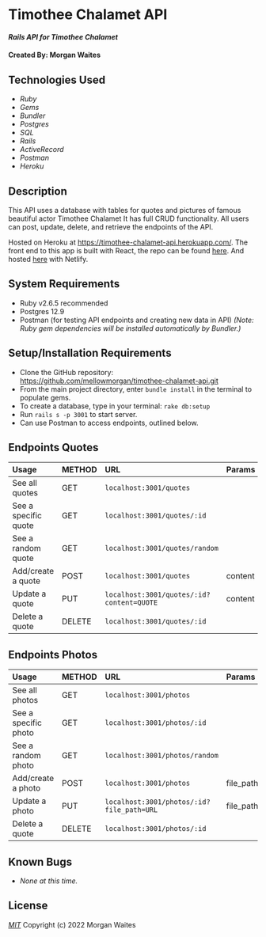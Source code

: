 # Timothee Chalamet API

#### _Rails API for Timothee Chalamet_

#### Created By: Morgan Waites

## Technologies Used

* _Ruby_
* _Gems_
* _Bundler_
* _Postgres_
* _SQL_
* _Rails_
* _ActiveRecord_
* _Postman_
* _Heroku_

## Description

This API uses a database with tables for quotes and pictures of famous beautiful actor Timothee Chalamet It has full CRUD functionality. All users can post, update, delete, and retrieve the endpoints of the API.

Hosted on Heroku at https://timothee-chalamet-api.herokuapp.com/. The front end to this app is built with React, the repo can be found [here](https://github.com/mellowmorgan/react-chalamet-frontend). And hosted [here](https://chalamet-api.netlify.app/) with Netlify.

## System Requirements

* Ruby v2.6.5 recommended
* Postgres 12.9  
* Postman (for testing API endpoints and creating new data in API)
_(Note: Ruby gem dependencies will be installed automatically by Bundler.)_

## Setup/Installation Requirements

* Clone the GitHub repository: https://github.com/mellowmorgan/timothee-chalamet-api.git 
* From the main project directory, enter `bundle install` in the terminal to populate gems.
* To create a database, type in your terminal: 
      `rake db:setup`
* Run `rails s -p 3001` to start server.
* Can use Postman to access endpoints, outlined below.

## Endpoints Quotes

|Usage | METHOD       | URL       | Params |
| :--------|:------------| :---------| :------|
|See all quotes | GET    | `localhost:3001/quotes` | |
|See a specific quote| GET    | `localhost:3001/quotes/:id` | |
|See a random quote | GET    | `localhost:3001/quotes/random` | |
|Add/create a quote | POST    | `localhost:3001/quotes` | content |
|Update a quote | PUT    | `localhost:3001/quotes/:id?content=QUOTE` | content |
|Delete a quote | DELETE    |`localhost:3001/quotes/:id`| |  

## Endpoints Photos

|Usage | METHOD       | URL       | Params |
| :--------|:------------| :---------| :------|
|See all photos | GET    | `localhost:3001/photos` | |
|See a specific photo| GET    | `localhost:3001/photos/:id` | |
|See a random photo | GET    | `localhost:3001/photos/random` | |
|Add/create a photo | POST    | `localhost:3001/photos` | file_path |
|Update a photo | PUT    | `localhost:3001/photos/:id?file_path=URL` | file_path |
|Delete a quote | DELETE    |`localhost:3001/photos/:id`| | 

## Known Bugs

* _None at this time._

## License

_[MIT](https://opensource.org/licenses/MIT)_
Copyright (c) 2022 Morgan Waites